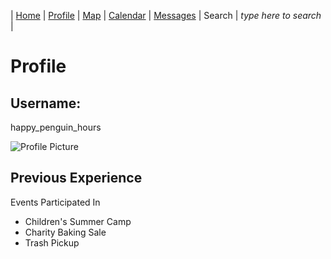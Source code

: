 | [Home](https://pdc1601.github.io/SWEN-101-Group1/) | [Profile](https://pdc1601.github.io/SWEN-101-Group1/profile) | [Map](https://pdc1601.github.io/SWEN-101-Group1/map) | [Calendar](https://pdc1601.github.io/SWEN-101-Group1/calendar) | [Messages](https://pdc1601.github.io/SWEN-101-Group1/messages) | Search | *type here to search* |

# Profile

## Username:
happy_penguin_hours

![Profile Picture](https://lh3.googleusercontent.com/UgMCeg43dOVBn5irdBL7wewd_LAZnP390wXk-M9l_NdAle7cCYsj0xbSuBCICHJ3tbpFs9KHuWjpD_7cGk5BoikEQAIlueSkcmqE_X1r-3sNSf97dA-bMbxNmYnRWQ9abMde1aBuY9g)

## Previous Experience
Events Participated In
* Children's Summer Camp
* Charity Baking Sale
* Trash Pickup

